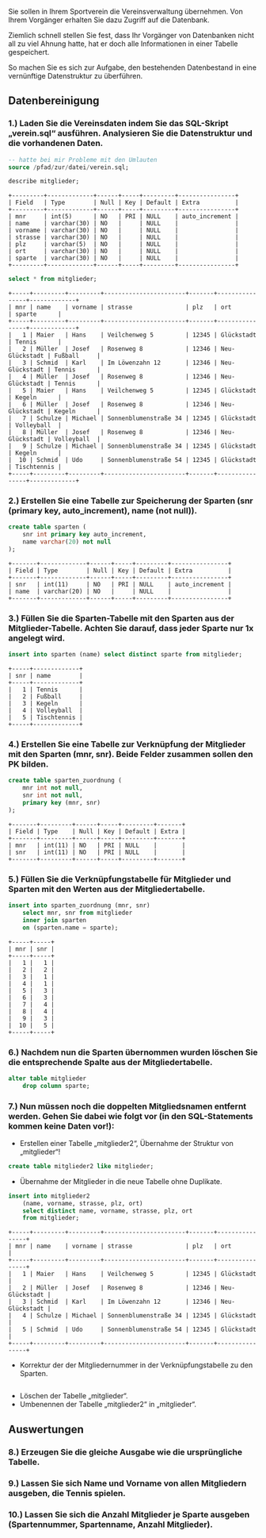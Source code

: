 Sie sollen in Ihrem Sportverein die Vereinsverwaltung übernehmen. Von Ihrem Vorgänger erhalten Sie dazu Zugriff auf die Datenbank.

Ziemlich schnell stellen Sie fest, dass Ihr Vorgänger von Datenbanken nicht all zu viel Ahnung hatte, hat er doch alle Informationen in einer Tabelle gespeichert.

So machen Sie es sich zur Aufgabe, den bestehenden Datenbestand in eine vernünftige Datenstruktur zu überführen.


## Datenbereinigung

### 1.) Laden Sie die Vereinsdaten indem Sie das SQL-Skript „verein.sql“ ausführen. Analysieren Sie die Datenstruktur und die vorhandenen Daten.

```sql
-- hatte bei mir Probleme mit den Umlauten
source /pfad/zur/datei/verein.sql;
```

```sql
describe mitglieder;
```

```
+---------+-------------+------+-----+---------+----------------+
| Field   | Type        | Null | Key | Default | Extra          |
+---------+-------------+------+-----+---------+----------------+
| mnr     | int(5)      | NO   | PRI | NULL    | auto_increment |
| name    | varchar(30) | NO   |     | NULL    |                |
| vorname | varchar(30) | NO   |     | NULL    |                |
| strasse | varchar(30) | NO   |     | NULL    |                |
| plz     | varchar(5)  | NO   |     | NULL    |                |
| ort     | varchar(30) | NO   |     | NULL    |                |
| sparte  | varchar(30) | NO   |     | NULL    |                |
+---------+-------------+------+-----+---------+----------------+
```

```sql
select * from mitglieder;
```

```
+-----+---------+---------+-----------------------+-------+----------------+-------------+
| mnr | name    | vorname | strasse               | plz   | ort            | sparte      |
+-----+---------+---------+-----------------------+-------+----------------+-------------+
|   1 | Maier   | Hans    | Veilchenweg 5         | 12345 | Glückstadt     | Tennis      |
|   2 | Müller  | Josef   | Rosenweg 8            | 12346 | Neu-Glückstadt | Fußball     |
|   3 | Schmid  | Karl    | Im Löwenzahn 12       | 12346 | Neu-Glückstadt | Tennis      |
|   4 | Müller  | Josef   | Rosenweg 8            | 12346 | Neu-Glückstadt | Tennis      |
|   5 | Maier   | Hans    | Veilchenweg 5         | 12345 | Glückstadt     | Kegeln      |
|   6 | Müller  | Josef   | Rosenweg 8            | 12346 | Neu-Glückstadt | Kegeln      |
|   7 | Schulze | Michael | Sonnenblumenstraße 34 | 12345 | Glückstadt     | Volleyball  |
|   8 | Müller  | Josef   | Rosenweg 8            | 12346 | Neu-Glückstadt | Volleyball  |
|   9 | Schulze | Michael | Sonnenblumenstraße 34 | 12345 | Glückstadt     | Kegeln      |
|  10 | Schmid  | Udo     | Sonnenblumenstraße 54 | 12345 | Glückstadt     | Tischtennis |
+-----+---------+---------+-----------------------+-------+----------------+-------------+
```

### 2.) Erstellen Sie eine Tabelle zur Speicherung der Sparten (snr (primary key, auto_increment), name (not null)).

```sql
create table sparten (
    snr int primary key auto_increment,
    name varchar(20) not null
);
```

```
+-------+-------------+------+-----+---------+----------------+
| Field | Type        | Null | Key | Default | Extra          |
+-------+-------------+------+-----+---------+----------------+
| snr   | int(11)     | NO   | PRI | NULL    | auto_increment |
| name  | varchar(20) | NO   |     | NULL    |                |
+-------+-------------+------+-----+---------+----------------+
```

### 3.) Füllen Sie die Sparten-Tabelle mit den Sparten aus der Mitglieder-Tabelle. Achten Sie darauf, dass jeder Sparte nur 1x angelegt wird.

```sql
insert into sparten (name) select distinct sparte from mitglieder;
```

```
+-----+-------------+
| snr | name        |
+-----+-------------+
|   1 | Tennis      |
|   2 | Fußball     |
|   3 | Kegeln      |
|   4 | Volleyball  |
|   5 | Tischtennis |
+-----+-------------+
```

### 4.) Erstellen Sie eine Tabelle zur Verknüpfung der Mitglieder mit den Sparten (mnr, snr). Beide Felder zusammen sollen den PK bilden.

```sql
create table sparten_zuordnung (
    mnr int not null,
    snr int not null,
    primary key (mnr, snr)
);
```

```
+-------+---------+------+-----+---------+-------+
| Field | Type    | Null | Key | Default | Extra |
+-------+---------+------+-----+---------+-------+
| mnr   | int(11) | NO   | PRI | NULL    |       |
| snr   | int(11) | NO   | PRI | NULL    |       |
+-------+---------+------+-----+---------+-------+
```

### 5.) Füllen Sie die Verknüpfungstabelle für Mitglieder und Sparten mit den Werten aus der Mitgliedertabelle.

```sql
insert into sparten_zuordnung (mnr, snr)
    select mnr, snr from mitglieder 
    inner join sparten
    on (sparten.name = sparte);
```

```
+-----+-----+
| mnr | snr |
+-----+-----+
|   1 |   1 |
|   2 |   2 |
|   3 |   1 |
|   4 |   1 |
|   5 |   3 |
|   6 |   3 |
|   7 |   4 |
|   8 |   4 |
|   9 |   3 |
|  10 |   5 |
+-----+-----+
```

### 6.) Nachdem nun die Sparten übernommen wurden löschen Sie die entsprechende Spalte aus der Mitgliedertabelle.

```sql
alter table mitglieder
    drop column sparte;
```

### 7.) Nun müssen noch die doppelten Mitgliedsnamen entfernt werden. Gehen Sie dabei wie folgt vor (in den SQL-Statements kommen keine Daten vor!):

+ Erstellen einer Tabelle „mitglieder2“, Übernahme der Struktur von „mitglieder“!

```sql
create table mitglieder2 like mitglieder;
```

+ Übernahme der Mitglieder in die neue Tabelle ohne Duplikate.

```sql
insert into mitglieder2 
    (name, vorname, strasse, plz, ort) 
    select distinct name, vorname, strasse, plz, ort
    from mitglieder;
```

```
+-----+---------+---------+-----------------------+-------+----------------+
| mnr | name    | vorname | strasse               | plz   | ort            |
+-----+---------+---------+-----------------------+-------+----------------+
|   1 | Maier   | Hans    | Veilchenweg 5         | 12345 | Glückstadt     |
|   2 | Müller  | Josef   | Rosenweg 8            | 12346 | Neu-Glückstadt |
|   3 | Schmid  | Karl    | Im Löwenzahn 12       | 12346 | Neu-Glückstadt |
|   4 | Schulze | Michael | Sonnenblumenstraße 34 | 12345 | Glückstadt     |
|   5 | Schmid  | Udo     | Sonnenblumenstraße 54 | 12345 | Glückstadt     |
+-----+---------+---------+-----------------------+-------+----------------+
```

+ Korrektur der der Mitgliedernummer in der Verknüpfungstabelle zu den Sparten.

```sql

```

+ Löschen der Tabelle „mitglieder“.
+ Umbenennen der Tabelle „mitglieder2“ in „mitglieder“.


## Auswertungen

### 8.) Erzeugen Sie die gleiche Ausgabe wie die ursprüngliche Tabelle.

### 9.) Lassen Sie sich Name und Vorname von allen Mitgliedern ausgeben, die Tennis spielen.

### 10.) Lassen Sie sich die Anzahl Mitglieder je Sparte ausgeben (Spartennummer, Spartenname, Anzahl Mitglieder).
